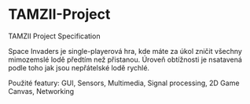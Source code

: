 # TAMZII-Project

TAMZII Project Specification

Space Invaders je single-playerová hra, kde máte za úkol zničit všechny mimozemslé lodě předtím než přistanou.
Úroveň obtížnosti je nsatavená podle toho jak jsou nepřátelské lodě rychlé.

Použité featury:
GUI,
Sensors,
Multimedia,
Signal processing,
2D Game Canvas,
Networking
